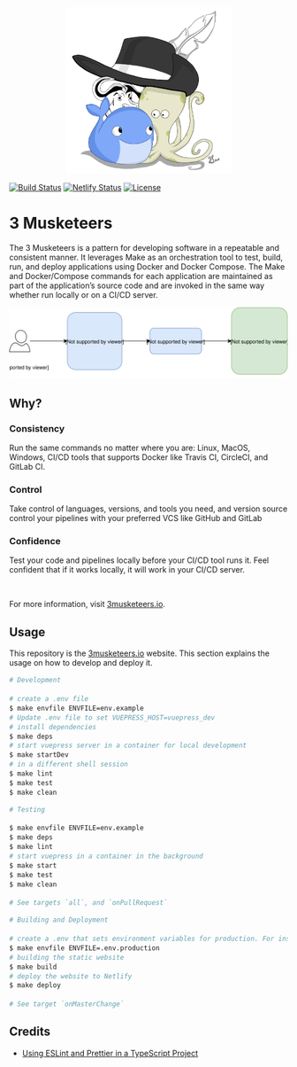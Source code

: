<p align="center"><img src="docs/.vuepress/public/img/hero.jpg" width="300"></p>

[![Build Status][linkTravisCIProjectBadge]][linkTravisCIProject]
[![Netlify Status][linkNetlifyProjectBadge]][linkNetlifyProject]
[![License](https://img.shields.io/dub/l/vibe-d.svg)][linkLicense]

# 3 Musketeers

The 3 Musketeers is a pattern for developing software in a repeatable and consistent manner. It leverages Make as an orchestration tool to test, build, run, and deploy applications using Docker and Docker Compose. The Make and Docker/Compose commands for each application are maintained as part of the application’s source code and are invoked in the same way whether run locally or on a CI/CD server.

![pattern-overview][linkPatternOverview]

## Why?

### Consistency

Run the same commands no matter where you are: Linux, MacOS, Windows, CI/CD tools that supports Docker like Travis CI, CircleCI, and GitLab CI.

### Control

Take control of languages, versions, and tools you need, and version source control your pipelines with your preferred VCS like GitHub and GitLab

### Confidence

Test your code and pipelines locally before your CI/CD tool runs it. Feel confident that if it works locally, it will work in your CI/CD server.

<br>

For more information, visit [3musketeers.io][link3Musketeers].

## Usage

This repository is the [3musketeers.io][link3Musketeers] website. This section explains the usage on how to develop and deploy it.

```bash
# Development

# create a .env file
$ make envfile ENVFILE=env.example
# Update .env file to set VUEPRESS_HOST=vuepress_dev
# install dependencies
$ make deps
# start vuepress server in a container for local development
$ make startDev
# in a different shell session
$ make lint
$ make test
$ make clean
```

```bash
# Testing

$ make envfile ENVFILE=env.example
$ make deps
$ make lint
# start vuepress in a container in the background
$ make start
$ make test
$ make clean

# See targets `all`, and `onPullRequest`
```

```bash
# Building and Deployment

# create a .env that sets environment variables for production. For instance
$ make envfile ENVFILE=.env.production
# building the static website
$ make build
# deploy the website to Netlify
$ make deploy

# See target `onMasterChange`
```

## Credits

- [Using ESLint and Prettier in a TypeScript Project](https://www.robertcooper.me/using-eslint-and-prettier-in-a-typescript-project)


[linkPatternOverview]: ./docs/about/assets/diagrams-overview.svg
[linkLicense]: LICENSE

[link3Musketeers]: https://3musketeers.io
[linkTravisCIProjectBadge]: https://travis-ci.org/flemay/3musketeers.svg?branch=master
[linkTravisCIProject]: https://travis-ci.org/flemay/3musketeers
[linkNetlifyProjectBadge]: https://api.netlify.com/api/v1/badges/f1862de7-2548-42c8-84e2-fb7dfae6bff8/deploy-status
[linkNetlifyProject]: https://app.netlify.com/sites/wizardly-khorana-16f9c6/deploys
